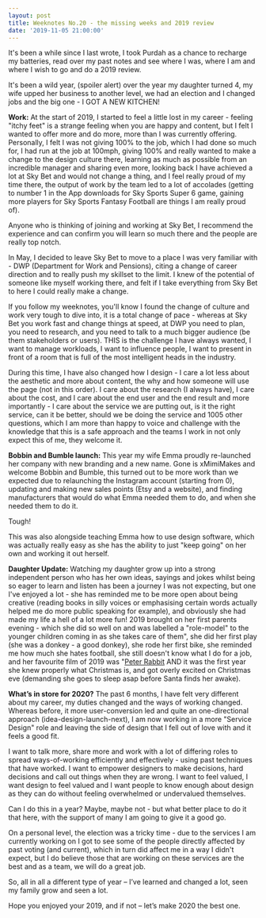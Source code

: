 ```yaml
---
layout: post
title: Weeknotes No.20 - the missing weeks and 2019 review
date: '2019-11-05 21:00:00'
---
```

It's been a while since I last wrote, I took Purdah as a chance to recharge my batteries, read over my past notes and see where I was, where I am and where I wish to go and do a 2019 review.

It's been a wild year, (spoiler alert) over the year my daughter turned 4, my wife upped her business to another level, we had an election and I changed jobs and the big one - I GOT A NEW KITCHEN!

<strong>Work:</strong>
At the start of 2019, I started to feel a little lost in my career - feeling "itchy feet" is a strange feeling when you are happy and content, but I felt I wanted to offer more and do more, more than I was currently offering.
Personally, I felt I was not giving 100% to the job, which I had done so much for, I had run at the job at 100mph, giving 100% and really wanted to make a change to the design culture there, learning as much as possible from an incredible manager and sharing even more, looking back I have achieved a lot at Sky Bet and would not change a thing, and I feel really proud of my time there, the output of work by the team led to a lot of accolades (getting to number 1 in the App downloads for Sky Sports Super 6 game, gaining more players for Sky Sports Fantasy Football are things I am really proud of).

Anyone who is thinking of joining and working at Sky Bet, I recommend the experience and can confirm you will learn so much there and the people are really top notch.

In May, I decided to leave Sky Bet to move to a place I was very familiar with - DWP (Department for Work and Pensions), citing a change of career direction and to really push my skillset to the limit. I knew of the potential of someone like myself working there, and felt if I take everything from Sky Bet to here I could really make a change.

If you follow my weeknotes, you'll know I found the change of culture and work very tough to dive into, it is a total change of pace - whereas at Sky Bet you work fast and change things at speed, at DWP you need to plan, you need to research, and you need to talk to a much bigger audience (be them stakeholders or users). THIS is the challenge I have always wanted, I want to manage workloads, I want to influence people, I want to present in front of a room that is full of the most intelligent heads in the industry.

During this time, I have also changed how I design - I care a lot less about the aesthetic and more about content, the why and how someone will use the page (not in this order). I care about the research (I always have), I care about the cost, and I care about the end user and the end result and more importantly - I care about the service we are putting out, is it the right service, can it be better, should we be doing the service and 1005 other questions, which I am more than happy to voice and challenge with the knowledge that this is a safe approach and the teams I work in not only expect this of me, they welcome it.

<strong>Bobbin and Bumble launch:</strong>
This year my wife Emma proudly re-launched her company with new branding and a new name.
Gone is xMimiMakes and welcome Bobbin and Bumble, this turned out to be more work than we expected due to relaunching the Instagram account (starting from 0), updating and making new sales points (Etsy and a website), and finding manufacturers that would do what Emma needed them to do, and when she needed them to do it.

Tough!

This was also alongside teaching Emma how to use design software, which was actually really easy as she has the ability to just "keep going" on her own and working it out herself.

<strong>Daughter Update:</strong>
Watching my daughter grow up into a strong independent person who has her own ideas, sayings and jokes whilst being so eager to learn and listen has been a journey I was not expecting, but one I've enjoyed a lot - she has reminded me to be more open about being creative (reading books in silly voices or emphasising certain words actually helped me do more public speaking for example), and obviously she had made my life a hell of a lot more fun!
2019 brought on her first parents evening - which she did so well on and was labelled a "role-model" to the younger children coming in as she takes care of them", she did her first play (she was a donkey - a good donkey), she rode her first bike, she reminded me how much she hates football, she still doesn't know what I do for a job, and her favourite film of 2019 was "<a href="https://www.imdb.com/title/tt5117670/" title="link to peter rabbit film on IMDB">Peter Rabbit</a> AND it was the first year she knew properly what Christmas is, and got overly excited on Christmas eve (demanding she goes to sleep asap before Santa finds her awake).

<strong>What’s in store for 2020?</strong>
The past 6 months, I have felt very different about my career, my duties changed and the ways of working changed.
Whereas before, it more user-conversion led and quite an one-directional approach (idea-design-launch-next), I am now working in a more "Service Design" role and leaving the side of design that I fell out of love with and it feels a good fit.

I want to talk more, share more and work with a lot of differing roles to spread ways-of-working efficiently and effectively - using past techniques that have worked.
I want to empower designers to make decisions, hard decisions and call out things when they are wrong.
I want to feel valued, I want design to feel valued and I want people to know enough about design as they can do without feeling overwhelmed or undervalued themselves.

Can I do this in a year? Maybe, maybe not - but what better place to do it that here, with the support of many I am going to give it a good go.

On a personal level, the election was a tricky time - due to the services I am currently working on I got to see some of the people directly affected by past voting (and current), which in turn did affect me in a way I didn't expect, but I do believe those that are working on these services are the best and as a team, we will do a great job.

So, all in all a different type of year – I’ve learned and changed a lot, seen my family grow and seen a lot.

Hope you enjoyed your 2019, and if not – let’s make 2020 the best one.
